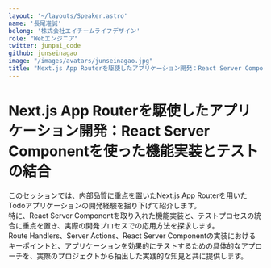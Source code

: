 ```yaml
---
layout: '~/layouts/Speaker.astro'
name: '長尾准誠'
belong: '株式会社エイチームライフデザイン'
role: "Webエンジニア"
twitter: junpai_code
github: junseinagao
image: "/images/avatars/junseinagao.jpg"
title: "Next.js App Routerを駆使したアプリケーション開発：React Server Componentを使った機能実装とテストの結合"
---
```


# Next.js App Routerを駆使したアプリケーション開発：React Server Componentを使った機能実装とテストの結合


このセッションでは、内部品質に重点を置いたNext.js App Routerを用いたTodoアプリケーションの開発経験を掘り下げて紹介します。  
特に、React Server Componentを取り入れた機能実装と、テストプロセスの統合に重点を置き、実際の開発プロセスでの応用方法を探求します。  
Route Handlers、Server Actions、React Server Componentの実装におけるキーポイントと、アプリケーションを効果的にテストするための具体的なアプローチを、実際のプロジェクトから抽出した実践的な知見と共に提供します。
